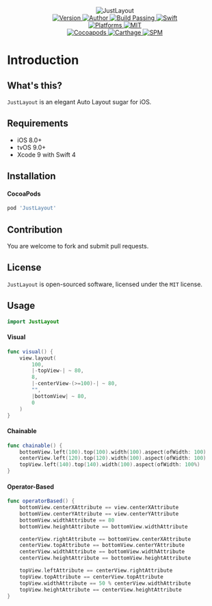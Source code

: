 
<p align="center">
  <img src="https://i.loli.net/2018/01/05/5a4f1483924cf.png" alt="JustLayout">
  <br/><a href="https://cocoapods.org/pods/JustLayout">
  <img alt="Version" src="https://img.shields.io/badge/version-1.0.0-brightgreen.svg">
  <img alt="Author" src="https://img.shields.io/badge/author-Meniny-blue.svg">
  <img alt="Build Passing" src="https://img.shields.io/badge/build-passing-brightgreen.svg">
  <img alt="Swift" src="https://img.shields.io/badge/swift-4.0%2B-orange.svg">
  <br/>
  <img alt="Platforms" src="https://img.shields.io/badge/platform-iOS%20%7C%20tvOS-lightgrey.svg">
  <img alt="MIT" src="https://img.shields.io/badge/license-MIT-blue.svg">
  <br/>
  <img alt="Cocoapods" src="https://img.shields.io/badge/cocoapods-compatible-brightgreen.svg">
  <img alt="Carthage" src="https://img.shields.io/badge/carthage-working%20on-red.svg">
  <img alt="SPM" src="https://img.shields.io/badge/swift%20package%20manager-compatible-brightgreen.svg">
  </a>
</p>

# Introduction

## What's this?

`JustLayout` is an elegant Auto Layout sugar for iOS.

## Requirements

* iOS 8.0+
* tvOS 9.0+
* Xcode 9 with Swift 4

## Installation

#### CocoaPods

```ruby
pod 'JustLayout'
```

## Contribution

You are welcome to fork and submit pull requests.

## License

`JustLayout` is open-sourced software, licensed under the `MIT` license.

## Usage

```swift
import JustLayout
```

#### Visual

```swift
func visual() {
    view.layout(
        100,
        |-topView-| ~ 80,
        8,
        |-centerView-(>=100)-| ~ 80,
        "",
        |bottomView| ~ 80,
        0
    )
}
```

#### Chainable

```swift
func chainable() {
    bottomView.left(100).top(100).width(100).aspect(ofWidth: 100)
    centerView.left(120).top(120).width(100).aspect(ofWidth: 100)
    topView.left(140).top(140).width(100).aspect(ofWidth: 100%)
}
```

#### Operator-Based

```swift
func operatorBased() {
    bottomView.centerXAttribute == view.centerXAttribute
    bottomView.centerYAttribute == view.centerYAttribute
    bottomView.widthAttribute == 80
    bottomView.heightAttribute == bottomView.widthAttribute

    centerView.rightAttribute == bottomView.centerXAttribute
    centerView.topAttribute == bottomView.centerYAttribute
    centerView.widthAttribute == bottomView.widthAttribute
    centerView.heightAttribute == bottomView.heightAttribute

    topView.leftAttribute == centerView.rightAttribute
    topView.topAttribute == centerView.topAttribute
    topView.widthAttribute == 50 % centerView.widthAttribute
    topView.heightAttribute == centerView.heightAttribute
}
```
